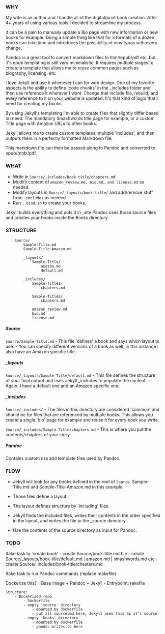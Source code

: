 ### WHY
My wife is an author and I handle all of the digital/print book creation.
After 4+ years of using various tools I decided to streamline my process.

It can be a pain to manually update a Bio page with new information or new books for example. Doing a simple thing like that for 3 formats of a dozen books can take time and introduces the possibility of new typos with every change.

Pandoc is a great tool to convert markdown files to html/epub/pdf etc. but it's epub templating is still very minimalistic. It requires multiple stages to create a template that allows me to reuse common pages such as biography, licensing, etc.

I love Jekyll and use it whenever I can for web design. One of my favorite aspects is the ability to define 'code chunks' in the _includes folder and then use reference it wherever I want. Change that include file, rebuild, and every reference to it on your website is updated.  It's that kind of logic that I need for creating my books.

By using Jekyll's templating I'm able to create files that slightly differ based on need. The mandatory Smashwords title page for example, or a custom Title page with Amazon URLs to other books. 

Jekyll allows me to create custom templates, multiple 'includes', and then outputs them in a perfectly formatted Markdown file.

This markdown file can then be passed along to Pandoc and converted to epub/mobi/pdf.

### WHAT
- Write in `Source/_includes/book-title/chapters.md`
- Modify content of `amazon_review.md, bio.md, and license.md` as needed.
- Modify layouts in `Source/_layouts/book-title/` and add/remove stuff from `_includes` as needed
- Run `. bind.sh` to create your books.

Jekyll builds everything and puts it in _site
Pandoc uses those source files and creates your books inside the Books directory.

### STRUCTURE
```
    Source/
        Sample-Title.md
        Sample-Title-Amazon.md
        
        _layouts/
            Sample-Title/
                amazon.md
                default.md
                
        _includes/
            Sample-Title1/
                chapters.md
                
            Sample-Title2/
                chapters.md
                
            amazon_review.md
            bio.md
            license.md
```

##### Source
`Source/Sample-Title.md`
    - This file 'defines' a book and says which layout to use.
    - You can specify different versions of a book as well, in this instance I also have an Amazon specific title.

##### _layouts
`Source/_layouts/Sample-Title/default.md`
    - This file defines the structure of your final output and uses Jekyll _includes to populate the content.
    - Again, I have a default one and an Amazon specific one.

##### _includes
`Source/_includes/`
    - The files in this directory are considered 'common' and should be for files that are referenced by multiple books. This allows you create a single 'bio' page for example and reuse it for every book you write.
    
`Source/_includes/Sample-Title/chapters.md`
    - This is where you put the contents/chapters of your story.
    
##### Pandoc
Contains custom css and template files used by Pandoc.

### FLOW
- Jekyll will look for any books defined in the root of `Source`. Sample-Title.md and Sample-Title-Amazon.md in this example.

- Those files define a layout.

- The layout defines structure by 'including' files.

- Jekyll finds the included files, writes their contents in the order specified in the layout, and writes the file to the  _source directory.

- Use the contents of the source directory as input for Pandoc.

### TODO
Rake task to 'create book'
    - create Source/book-title.md file
    - create Source/_layouts/book-title/default.md | amazon.md | smashwords.md etc
    - create Source/_includes/book-title/chapters.md

Rake task to run Pandoc commands (replace makefile)

Dockerize this?
    - Base image
        + Pandoc
        + Jekyll
    - Entrypoint: rakefile
    
    Structure:
        - Dockerized repo
            - Dockerfile
            - empty 'source' directory
                - mounted by dockerfile
                - put all source.md here, Jekyll uses this as it's source
            - empty 'books' directory
                - mounted by dockerfile
                - pandoc writes to here
